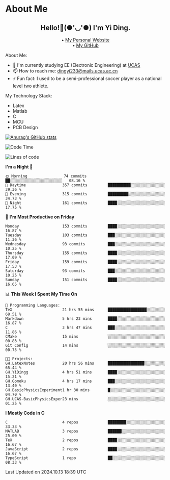 # About Me

<h2 style="text-align:center;"> Hello!👋(●'◡'●) I'm Yi Ding.</h2>

<div style="text-align:center;">
  • <a href="https://yidingg.github.io/YiDingg">My Personal Website</a><br>
  • <a href="https://github.com/YiDingg">My GitHub</a>
</div>

About Me:
- 🔭 I'm currently studying EE (Electronic Engineering) at [UCAS](https://www.ucas.ac.cn/)
- 📫 How to reach me: dingyi233@mails.ucas.ac.cn
- ⚡ Fun fact: I used to be a semi-professional soccer player as a national level two athlete.

My Technology Stack:
- Latex
- Matlab
- C
- MCU
- PCB Design

[![Anurag's GitHub stats](https://github-readme-stats.vercel.app/api?username=YiDingg)](https://github.com/anuraghazra/github-readme-stats)

<!--START_SECTION:waka-->
![Code Time](http://img.shields.io/badge/Code%20Time-590%20hrs%2042%20mins-blue)

![Lines of code](https://img.shields.io/badge/From%20Hello%20World%20I%27ve%20Written-605.5%20thousand%20lines%20of%20code-blue)

**I'm a Night 🦉** 

```text
🌞 Morning                74 commits          ██░░░░░░░░░░░░░░░░░░░░░░░   08.16 % 
🌆 Daytime                357 commits         ██████████░░░░░░░░░░░░░░░   39.36 % 
🌃 Evening                315 commits         █████████░░░░░░░░░░░░░░░░   34.73 % 
🌙 Night                  161 commits         ████░░░░░░░░░░░░░░░░░░░░░   17.75 % 
```
📅 **I'm Most Productive on Friday** 

```text
Monday                   153 commits         ████░░░░░░░░░░░░░░░░░░░░░   16.87 % 
Tuesday                  103 commits         ███░░░░░░░░░░░░░░░░░░░░░░   11.36 % 
Wednesday                93 commits          ███░░░░░░░░░░░░░░░░░░░░░░   10.25 % 
Thursday                 155 commits         ████░░░░░░░░░░░░░░░░░░░░░   17.09 % 
Friday                   159 commits         ████░░░░░░░░░░░░░░░░░░░░░   17.53 % 
Saturday                 93 commits          ███░░░░░░░░░░░░░░░░░░░░░░   10.25 % 
Sunday                   151 commits         ████░░░░░░░░░░░░░░░░░░░░░   16.65 % 
```


📊 **This Week I Spent My Time On** 

```text
💬 Programming Languages: 
TeX                      21 hrs 55 mins      █████████████████░░░░░░░░   68.51 % 
Markdown                 5 hrs 23 mins       ████░░░░░░░░░░░░░░░░░░░░░   16.87 % 
C                        3 hrs 47 mins       ███░░░░░░░░░░░░░░░░░░░░░░   11.86 % 
CMake                    15 mins             ░░░░░░░░░░░░░░░░░░░░░░░░░   00.83 % 
Git Config               14 mins             ░░░░░░░░░░░░░░░░░░░░░░░░░   00.75 % 

🐱‍💻 Projects: 
GH.LatexNotes            20 hrs 56 mins      ████████████████░░░░░░░░░   65.44 % 
GH.YiDingg               4 hrs 51 mins       ████░░░░░░░░░░░░░░░░░░░░░   15.21 % 
GH.Gomoku                4 hrs 17 mins       ███░░░░░░░░░░░░░░░░░░░░░░   13.40 % 
GH.BasicPhysicsExperiment1 hr 30 mins        █░░░░░░░░░░░░░░░░░░░░░░░░   04.70 % 
GH.UCAS-BasicPhysicsExper23 mins             ░░░░░░░░░░░░░░░░░░░░░░░░░   01.25 % 
```

**I Mostly Code in C** 

```text
C                        4 repos             ████████░░░░░░░░░░░░░░░░░   33.33 % 
MATLAB                   3 repos             ██████░░░░░░░░░░░░░░░░░░░   25.00 % 
TeX                      2 repos             ████░░░░░░░░░░░░░░░░░░░░░   16.67 % 
JavaScript               2 repos             ████░░░░░░░░░░░░░░░░░░░░░   16.67 % 
TypeScript               1 repo              ██░░░░░░░░░░░░░░░░░░░░░░░   08.33 % 
```




 Last Updated on 2024.10.13 18:39 UTC
<!--END_SECTION:waka-->
